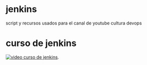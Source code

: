 # jenkins
script y recursos usados para el canal de youtube cultura devops


# curso de jenkins

[![video curso de jenkins](https://i.ytimg.com/vi/DpoKXjuWKwE/hqdefault.jpg?sqp=-oaymwEXCNACELwBSFryq4qpAwkIARUAAIhCGAE=&rs=AOn4CLDPKl4nLpOIyVpgsETLsunUi9s8cg)](https://www.youtube.com/playlist?list=PLdOotbFwzDIiU4Hs8ySZr-phOeGMBY_3D).
